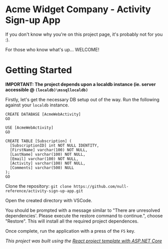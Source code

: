 # Acme Widget Company - Activity Sign-up App

If you don't know why you're on this project page, it's probably not for you :).

For those who know what's up... WELCOME!

# Getting Started

**IMPORTANT: The project depends upon a localdb instance (ie. server accessible @ `(localdb)\mssqllocaldb)`**

Firstly, let's get the necessary DB setup out of the way. Run the following against your `localdb` instance.

```
CREATE DATABASE [AcmeWebActivity]
GO

USE [AcmeWebActivity]
GO

CREATE TABLE [Subscription] (
  [SubscriptionID] int NOT NULL IDENTITY,
  [FirstName] varchar(100) NOT NULL,
  [LastName] varchar(100) NOT NULL,
  [Email] varchar(100) NOT NULL,
  [Activity] varchar(100) NOT NULL,
  [Comments] varchar(500) NULL
);
GO
```

Clone the repository: `git clone https://github.com/null-reference/activity-sign-up-app.git`

Open the created directory with VSCode.

You should be prompted with a message similar to "There are unresolved dependencies'. Please execute the restore command to continue.", choose "Restore". This will install all the required project dependences.

Once complete, run the application with a press of the `F5` key.

*This project was built using the [React project template with ASP.NET Core](https://docs.microsoft.com/en-us/aspnet/core/client-side/spa/react?view=aspnetcore-2.1&tabs=visual-studio)*
